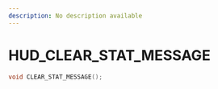 ```yaml
---
description: No description available 
---
```


# HUD\_CLEAR_STAT_MESSAGE

```cpp
void CLEAR_STAT_MESSAGE();
```